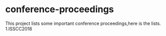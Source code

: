 # conference-proceedings
This project lists some important conference proceedings,here is the lists.
1.ISSCC2018
